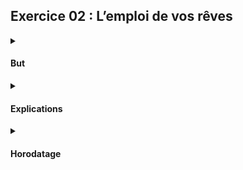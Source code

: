 ## Exercice 02 : L’emploi de vos rêves

<details><summary>
 
#### But

</summary>

Reconstruire le fichier Account.cpp depuis le le fichier Accoun.hpp et le fichier log.

</details>


<details><summary>

#### Explications

</summary>

Après analyse du fichier log, on peut déjà s'apercevoir de l'ordre dans lequel les fonctions sont appelées.

Les variables ci-dessous correspondent à l'index, l'avoir, nb dépôts et nb retraits pour un **compte individuel**.
Ce sont des variables statiques et seront partagées au sein de la classe et non au sein de l'instance.
```c++
	int		_accountIndex;
	int		_amount;
	int		_nbDeposits;
	int		_nbWithdrawals;
```

Ces variables sont accessibles grâce aux fonctions ci-dessous:
```c++
	static int	getNbAccounts( void );
	static int	getTotalAmount( void );
	static int	getNbDeposits( void );
	static int	getNbWithdrawals( void );
```

Les variables ci-dessous correspondent à nb total de comptes, l'avoir total que la banque possède, le nb total dépôts effectués et le nb total retraits effectués de **tous les comptes de la banque**
```c++
	static int	_nbAccounts;
	static int	_totalAmount;
	static int	_totalNbDeposits;
	static int	_totalNbWithdrawals;
```

Ces variables sont accessibles grâce aux fonctions ci-dessous.
```c++
	void	makeDeposit( int deposit );
	bool	makeWithdrawal( int withdrawal );
	int		checkAmount( void ) const;
```

Voici l'exemple de `main`:

```c++
#include "Account.hpp"

int main(void)
{
	// CREATION DES COMPTES
	// Les comptes sont créés dans le constructeur
	// index : le numéro de création du compte
	// amount : argent déposé au moment de la création du compte
	// created: confirmer la création
	Account	account1(42);
	Account	account2(54);
	Account	account3(957);
	Account	account4(432);
	Account	account5(1234);
	Account	account6(0);
	Account	account7(754);
	Account	account8(16576);

	// AFFICHER LE BILAN DE TOUS LES COMPTES DE LA BANQUE
	// il faut utiliser les valeurs statiques:
	// account : nb accounts total dans la banque
	// total : le montant total de l'argent en banque
	// deposits : le nombre total des dépôts effectués
	// withdrawals : le nombre total des retraits d'argent effectués
	account1.displayAccountsInfos();

	// AFFICHER LE STATUS DE CHAQUE COMPTE INDIVIDUEL
	// index, amount, deposits, withdrawals
	account1.displayStatus();
	account2.displayStatus();
	account3.displayStatus();
	account4.displayStatus();
	account5.displayStatus();
	account6.displayStatus();
	account7.displayStatus();
	account8.displayStatus();

	// DEPOSER DE L'ARGENT POUR UN COMPTE INDIVIDUEL
	account1.makeDeposit(5);
	account2.makeDeposit(765);
	account3.makeDeposit(564);
	account4.makeDeposit(2);
	account5.makeDeposit(87);
	account6.makeDeposit(23);
	account7.makeDeposit(9);
	account8.makeDeposit(20);

	// AFFICHER LE BILAN DE TOUS LES COMPTES DE LA BANQUE
	account1.displayAccountsInfos();

	// AFFICHER LE STATUS DE CHAQUE COMPTE INDIVIDUEL
	// index, amount, deposits, withdrawals
	account1.displayStatus();
	account2.displayStatus();
	account3.displayStatus();
	account4.displayStatus();
	account5.displayStatus();
	account6.displayStatus();
	account7.displayStatus();
	account8.displayStatus();

	// RETIRER DE L'ARGENT D'UN COMPTE INDIVIDUEL
	// il faut poser une condition pour pouvoir retirer de l'argent
	// p.ex. si le compte a moins de 50 francs, il ne peut pas retirer
	// pour voir l'avoir d'un compte -> checkAmount()
	account1.makeWithdrawal(5);
	account2.makeWithdrawal(34);
	account3.makeWithdrawal(657);
	account4.makeWithdrawal(4);
	account5.makeWithdrawal(76);
	account6.makeWithdrawal(5);
	account7.makeWithdrawal(657);
	account8.makeWithdrawal(7654);

	// AFFICHER LE BILAN DE TOUS LES COMPTES DE LA BANQUE
	account1.displayAccountsInfos();
	
	// FERMETURE DE CHAQUE COMPTE INDIVIDUEL
	// avant la sortie du programme.
	// C'est donc le destructeur qui effectuera la fermeture des comptes
	
	return (0);

}

```

</details>



<details><summary> 

#### Horodatage

</summary>

Dans l'exercice ex01 on a vu la bibliothèque `<iomanip` qui contient la fonction `put_time`.

_Voir ici les liens:_  [iomanip](https://cplusplus.com/reference/iomanip/?kw=iomanip) et [put_time](https://cplusplus.com/reference/iomanip/put_time/)

définition de la fonction `std::put_time`
```c++
template <class charT>/*unspecified*/ put_time (const struct tm* tmb, const charT* fmt);

```

- Le pointeur `tmp` pointe vers un objet de type `struct_tm` qui contient des informations sur la date et l'heure 
- Le pointeur `fmt` définit le format dans lequel ces informations vont être affichés

Pour ce projet:
- `std::put_time(tmp,"%Y%m%d")`  affiche la date au format YYMMDD
- `std::put_time(tmp,"%H%M%S")` affiche l'heure au format HHMMSS

Le code est:

```c++
std::time_t tt = std::chrono::system_clock::to_time_t (std::chrono::system_clock::now());

struct std::tm* ptm = std::localtime(&tt);
std::cout << "[" << std::put_time(ptm,"%Y%m%d")
<< "_" << std::put_time(ptm,"%H%M%S") << "] ";
```
Explications:
- `std::chrono::system_clock::now()` est une fonction membre statique qui donne accès au temps actuel depuis l'horloge du système
- `std::chrono::system_clock::to_time_t` est fonction membre statique qui convertit la valeur obtenue en un objet std::time_t (représentation de en secondes écoulées depuis le 1er janvier 1970 UTC 00:00)
- `std::localtime(&tt);` convertit `time_t tt` en objet `tm`

    ```c++
    struct tm * localtime (const time_t * timer);
    ```

</details>